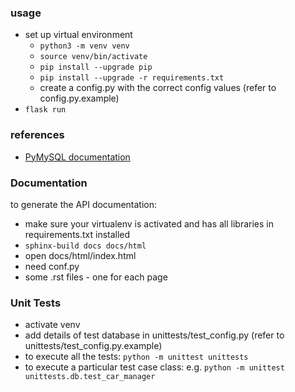 ### usage
- set up virtual environment
  * `python3 -m venv venv`
  * `source venv/bin/activate`
  * `pip install --upgrade pip`
  * `pip install --upgrade -r requirements.txt`
  * create a config.py with the correct config values (refer to config.py.example)
- `flask run`

### references
- [PyMySQL documentation](https://pymysql.readthedocs.io/en/latest/index.html)

### Documentation
to generate the API documentation: 
- make sure your virtualenv is activated and has all libraries in requirements.txt installed
- `sphinx-build docs docs/html`
- open docs/html/index.html
- need conf.py
- some .rst files - one for each page



### Unit Tests
- activate venv
- add details of test database in unittests/test_config.py (refer to unittests/test_config.py.example)
- to execute all the tests: `python -m unittest unittests`
- to execute a particular test case class: e.g. `python -m unittest unittests.db.test_car_manager`

